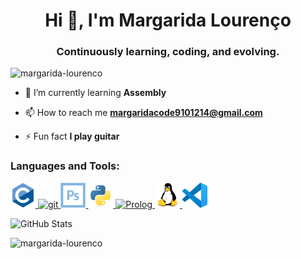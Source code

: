 <h1 align="center">Hi 👋, I'm Margarida Lourenço</h1>
<h3 align="center">Continuously learning, coding, and evolving.</h3>

<p align="left"> <img src="https://komarev.com/ghpvc/?username=margarida-lourenco&label=Profile%20views&color=0e75b6&style=flat" alt="margarida-lourenco" /> </p>

- 🌱 I’m currently learning **Assembly**

- 📫 How to reach me **margaridacode9101214@gmail.com**

- ⚡ Fun fact **I play guitar**


<h3 align="left">Languages and Tools:</h3>
<p align="left"> <a href="https://www.cprogramming.com/" target="_blank" rel="noreferrer"> <img src="https://raw.githubusercontent.com/devicons/devicon/master/icons/c/c-original.svg" alt="c" width="40" height="40"/> </a> <a href="https://git-scm.com/" target="_blank" rel="noreferrer"> <img src="https://www.vectorlogo.zone/logos/git-scm/git-scm-icon.svg" alt="git" width="40" height="40"/> </a> <a href="https://www.photoshop.com/en" target="_blank" rel="noreferrer"> <img src="https://raw.githubusercontent.com/devicons/devicon/master/icons/photoshop/photoshop-line.svg" alt="photoshop" width="40" height="40"/> </a> <a href="https://www.python.org" target="_blank" rel="noreferrer"> <img src="https://raw.githubusercontent.com/devicons/devicon/master/icons/python/python-original.svg" alt="python" width="40" height="40"/> <a href="https://www.swi-prolog.org/" target="_blank" rel="noreferrer"> <img src="https://avatars.githubusercontent.com/u/6884283?s=200&v=4" alt="Prolog" width="40" height="40"/> <a href="https://code.visualstudio.com/" target="_blank" rel="noreferrer">
  <a href="https://www.linux.org/" target="_blank" rel="noreferrer"> <img src="https://raw.githubusercontent.com/devicons/devicon/master/icons/linux/linux-original.svg" alt="linux" width="40" height="40"/> </a>
  <img src="https://raw.githubusercontent.com/devicons/devicon/1119b9f84c0290e0f0b38982099a2bd027a48bf1/icons/vscode/vscode-original.svg" alt="Visual Studio Code" width="40" height="40"/>
 </a> </p>

<p align="left">
  
  ![GitHub Stats](https://github-readme-stats.vercel.app/api?username=margarida-lourenco&show_icons=true&bg_color=30,e96443,904e95&title_color=fff&text_color=fff&icon_color=fff&count_private=true)

</p>
<p align="left">
  <img src="https://github-readme-stats.vercel.app/api?username=margarida-lourenco&show_icons=true&locale=en&theme=material-palenight" alt="margarida-lourenco" />
</p>

